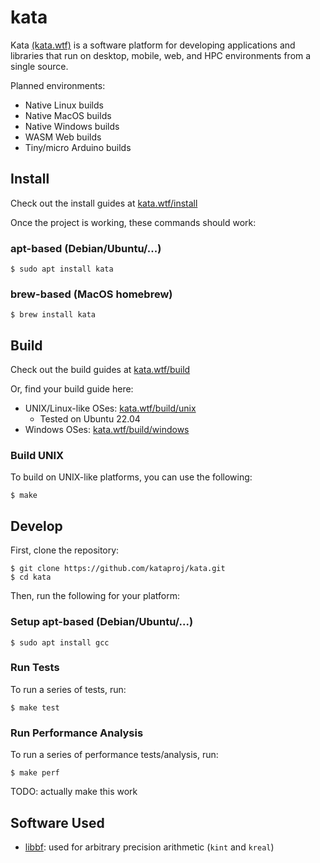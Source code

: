 # kata

Kata [(kata.wtf)](https://kata.wtf) is a software platform for developing applications and libraries that run on desktop, mobile, web, and HPC environments from a single source.

Planned environments:

  * Native Linux builds
  * Native MacOS builds
  * Native Windows builds
  * WASM Web builds
  * Tiny/micro Arduino builds

## Install

Check out the install guides at [kata.wtf/install](https://kata.wtf/install)

Once the project is working, these commands should work:


### apt-based (Debian/Ubuntu/...)

```shell
$ sudo apt install kata
```


### brew-based (MacOS homebrew)

```shell
$ brew install kata
```

## Build

Check out the build guides at [kata.wtf/build](https://kata.wtf/build)

Or, find your build guide here:

  * UNIX/Linux-like OSes: [kata.wtf/build/unix](https://kata.wtf/build/unix)
    * Tested on Ubuntu 22.04
  * Windows OSes: [kata.wtf/build/windows](https://kata.wtf/build/windows)

### Build UNIX

To build on UNIX-like platforms, you can use the following:

```shell
$ make
```


## Develop

First, clone the repository:

```shell
$ git clone https://github.com/kataproj/kata.git
$ cd kata
```

Then, run the following for your platform:

### Setup apt-based (Debian/Ubuntu/...)

```shell
$ sudo apt install gcc 
```

### Run Tests

To run a series of tests, run:

```shell
$ make test
```

### Run Performance Analysis

To run a series of performance tests/analysis, run:

```shell
$ make perf
```

TODO: actually make this work

## Software Used

  * [libbf](https://bellard.org/libbf/): used for arbitrary precision arithmetic (`kint` and `kreal`)
